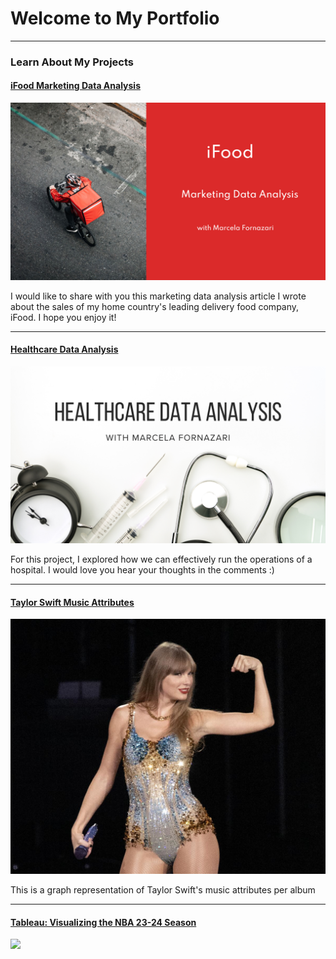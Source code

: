 # Welcome to My Portfolio

---

### Learn About My Projects

#### [iFood Marketing Data Analysis](https://www.linkedin.com/pulse/excel-ifood-marketing-data-analysis-project-marcela-fornazari-bqhhc/)
[<img src="images/ifood.png"/>](https://www.linkedin.com/pulse/excel-ifood-marketing-data-analysis-project-marcela-fornazari-bqhhc/)

I would like to share with you this marketing data analysis article I wrote about the sales of my home country's leading delivery food company, iFood. I hope you enjoy it!

---
#### [Healthcare Data Analysis](https://www.linkedin.com/pulse/sql-healthcare-data-analysis-marcela-fornazari-jwijc/)
[<img src="images/Healthcare.png"/>](https://www.linkedin.com/pulse/sql-healthcare-data-analysis-marcela-fornazari-jwijc/)

For this project, I explored how we can effectively run the operations of a hospital. I would love you hear your thoughts in the comments :) 

---
#### [Taylor Swift Music Attributes](https://public.tableau.com/app/profile/marcela.fornazari/viz/TaylorSwift_17155550425330/TaylorSwift?publish=yes)
[<img src="images/taylor swift.jpeg"/>](https://public.tableau.com/app/profile/marcela.fornazari/viz/TaylorSwift_17155550425330/TaylorSwift?publish=yes)

This is a graph representation of Taylor Swift's music attributes per album 

___

#### [Tableau: Visualizing the NBA 23-24 Season](https://www.linkedin.com/pulse/tableau-visualizing-nba-23-24-season-marcela-fornazari-azj2c/?trackingId=5vaz2lcGTTS0rOu5Jsz71A%3D%3D)
[<img src="images/Orange and Black Basketball Court Motivational Notebook Cover.png]
"/>](https://www.linkedin.com/pulse/tableau-visualizing-nba-23-24-season-marcela-fornazari-azj2c/?trackingId=5vaz2lcGTTS0rOu5Jsz71A%3D%3D)




